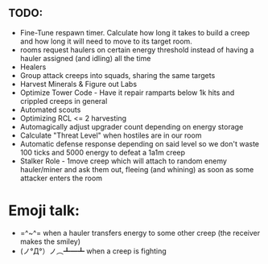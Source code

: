 ## TODO:

* Fine-Tune respawn timer. Calculate how long it takes to build a creep and how long it will need to move to its target room.
* rooms request haulers on certain energy threshold instead of having a hauler assigned (and idling) all the time
* Healers
* Group attack creeps into squads, sharing the same targets
* Harvest Minerals & Figure out Labs
* Optimize Tower Code - Have it repair ramparts below 1k hits and crippled creeps in general
* Automated scouts
* Optimizing RCL <= 2 harvesting
* Automagically adjust upgrader count depending on energy storage
* Calculate "Threat Level" when hostiles are in our room
* Automatic defense response depending on said level so we don't waste 100 ticks and 5000 energy to defeat a 1a1m creep
* Stalker Role - 1move creep which will attach to random enemy hauler/miner and ask them out, fleeing (and whining) as soon as some attacker enters the room


# Emoji talk:

* =^~^= when a hauler transfers energy to some other creep (the receiver makes the smiley)
* (ノ°Д°）ノ︵┻━┻ when a creep is fighting

